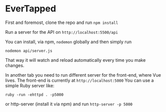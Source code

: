 # EverTapped
First and foremost, clone the repo and run `npm install`

Run a server for the API on `http://localhost:5500/api`

You can install, via npm, `nodemon` globally and then simply run
```
nodemon api/server.js
```
That way it will watch and reload automatically every time you make changes.

In another tab you need to run different server for the front-end, where Vue lives.
The front-end is currently at `http://localhost:5000`
You can use a simple Ruby server like:
```
ruby -run -ehttpd . -p5000
```
or http-server (install it via npm) and run `http-server -p 5000`
